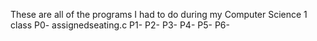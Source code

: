 These are all of the programs I had to do during my Computer Science 1 class
P0- assignedseating.c
P1- 
P2- 
P3- 
P4- 
P5- 
P6- 

